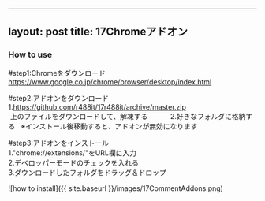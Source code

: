 
---
layout: post
title: 17Chromeアドオン
---

### How to use

#step1:Chromeをダウンロード   
	https://www.google.co.jp/chrome/browser/desktop/index.html   

#step2:アドオンをダウンロード   
	1.https://github.com/r488it/17r488it/archive/master.zip   
	  上のファイルをダウンロードして、解凍する　　　
	2.好きなフォルダに格納する   
	※インストール後移動すると、アドオンが無効になります   

#step3:アドオンをインストール   
	1."chrome://extensions/"をURL欄に入力   
	2.デベロッパーモードのチェックを入れる   
	3.ダウンロードしたフォルダをドラッグ＆ドロップ   

![how to install]({{ site.baseurl }}/images/17CommentAddons.png)
